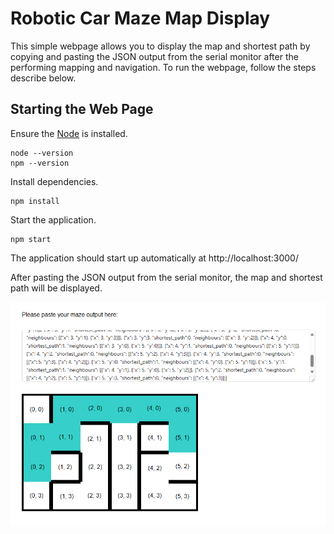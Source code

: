 # Robotic Car Maze Map Display

This simple webpage allows you to display the map and shortest path by copying and pasting the JSON output from the 
serial monitor after the performing mapping and navigation. To run the webpage, follow the steps describe below.

## Starting the Web Page

Ensure the [Node](https://nodejs.org/en) is installed.

    node --version
    npm --version

Install dependencies.

    npm install

Start the application.

    npm start

The application should start up automatically at http://localhost:3000/

After pasting the JSON output from the serial monitor, the map and shortest path will be displayed.

![Maze WebPage](../robotic_car_maze_nocar/maze-webpage.png) 

